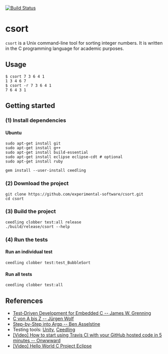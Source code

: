 [![Build Status](https://travis-ci.org/experimental-software/csort.svg?branch=master)](https://travis-ci.org/experimental-software/csort)

# csort
`csort` is a Unix command-line tool for sorting integer numbers. It is written in the C programming language for academic purposes.

## Usage
```
$ csort 7 3 6 4 1
1 3 4 6 7
$ csort -r 7 3 6 4 1
7 6 4 3 1
```

## Getting started
### (1) Install dependencies
#### Ubuntu
```
sudo apt-get install git
sudo apt-get install g++
sudo apt-get install build-essential
sudo apt-get install eclipse eclipse-cdt # optional
sudo apt-get install ruby

gem install --user-install ceedling
```

### (2) Download the project
```
git clone https://github.com/experimental-software/csort.git
cd csort
```

### (3) Build the project
```
ceedling clobber test:all release
./build/release/csort --help
```

### (4) Run the tests
#### Run an individual test
```
ceedling clobber test:test_BubbleSort
```
#### Run all tests
```
ceedling clobber test:all
```

## References
- [Test-Driven Development for Embedded C -- James W. Grenning](https://pragprog.com/book/jgade/test-driven-development-for-embedded-c)
- [C von A bis Z -- Jürgen Wolf](http://openbook.rheinwerk-verlag.de/c_von_a_bis_z)
- [Step-by-Step into Argp -- Ben Asselstine](https://download-mirror.savannah.gnu.org/releases/argpbook/step-by-step-into-argp.pdf)
- Testing tools: [Unity](http://www.throwtheswitch.org/unity), [Ceedling](http://www.throwtheswitch.org/ceedling)
- [[Video] How to start using Travis CI with your GitHub hosted code in 5 minutes -- Onwwward](https://www.youtube.com/watch?v=FEXY1ZP-sBs)
- [[Video] Hello World C Project Eclipse](https://www.youtube.com/watch?v=ny1RbJNgxhc)
